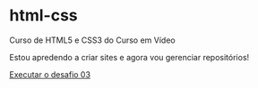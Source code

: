 # html-css
 Curso de HTML5 e CSS3 do Curso em Vídeo

 Estou apredendo a criar sites e agora vou gerenciar repositórios!

 <a href= "https://neon-ventura.github.io/html-css/Exercicios/ex001/android">Executar o desafio 03 </a>
